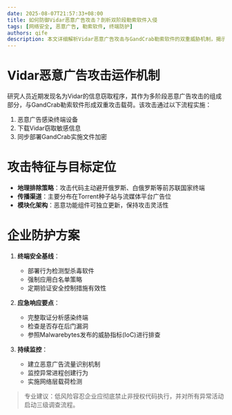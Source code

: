 ```yaml
---
date: 2025-08-07T21:57:33+08:00
title: 如何防御Vidar恶意广告攻击？剖析双阶段勒索软件入侵
tags: [网络安全, 恶意广告, 勒索软件, 终端防护]
authors: qife
description: 本文详细解析Vidar恶意广告攻击与GandCrab勒索软件的双重威胁机制，揭示攻击针对Torrent/流媒体站点用户的特征，并提供终端安全防护方案与企业应急响应建议。
---
```


# Vidar恶意广告攻击运作机制

研究人员近期发现名为Vidar的信息窃取程序，其作为多阶段恶意广告攻击的组成部分，与GandCrab勒索软件形成双重攻击载荷。该攻击通过以下流程实施：
1. 恶意广告感染终端设备
2. 下载Vidar窃取敏感信息
3. 同步部署GandCrab实施文件加密

# 攻击特征与目标定位
- **地理排除策略**：攻击代码主动避开俄罗斯、白俄罗斯等前苏联国家终端
- **传播渠道**：主要分布在Torrent种子站与流媒体平台广告位
- **模块化架构**：恶意功能组件可独立更新，保持攻击灵活性

# 企业防护方案
1. **终端安全基线**：
   - 部署行为检测型杀毒软件
   - 强制应用白名单策略
   - 定期验证安全控制措施有效性

2. **应急响应要点**：
   - 完整取证分析感染终端
   - 检查是否存在后门漏洞
   - 参照Malwarebytes发布的威胁指标(IoC)进行排查

3. **持续监控**：
   - 建立恶意广告流量识别机制
   - 监控异常进程创建行为
   - 实施网络层载荷检测

> 专业建议：低风险容忍企业应彻底禁止非授权代码执行，并对所有异常活动启动三级调查流程。